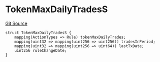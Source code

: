 # TokenMaxDailyTradesS
[Git Source](https://github.com/thrackle-io/aquifi-rules-v1/blob/9a96151c4e4157dea6fb1f2313711b4be2ae0f47/src/client/token/handler/diamond/RuleStorage.sol)


```solidity
struct TokenMaxDailyTradesS {
    mapping(ActionTypes => Rule) tokenMaxDailyTrades;
    mapping(uint32 => mapping(uint256 => uint256)) tradesInPeriod;
    mapping(uint32 => mapping(uint256 => uint64)) lastTxDate;
    uint256 ruleChangeDate;
}
```

